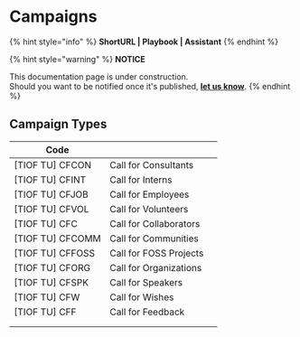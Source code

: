 # Campaigns

{% hint style="info" %}
**ShortURL | Playbook | Assistant**
{% endhint %}



{% hint style="warning" %}
**NOTICE**

This documentation page is under construction.\
Should you want to be notified once it's published, [**let us know**](https://tiof.click/TIOFTarianUpdatesService).
{% endhint %}





## Campaign Types

| Code              |                        |   |
| ----------------- | ---------------------- | - |
| \[TIOF TU] CFCON  | Call for Consultants   |   |
| \[TIOF TU] CFINT  | Call for Interns       |   |
| \[TIOF TU] CFJOB  | Call for Employees     |   |
| \[TIOF TU] CFVOL  | Call for Volunteers    |   |
| \[TIOF TU] CFC    | Call for Collaborators |   |
| \[TIOF TU] CFCOMM | Call for Communities   |   |
| \[TIOF TU] CFFOSS | Call for FOSS Projects |   |
| \[TIOF TU] CFORG  | Call for Organizations |   |
| \[TIOF TU] CFSPK  | Call for Speakers      |   |
| \[TIOF TU] CFW    | Call for Wishes        |   |
| \[TIOF TU] CFF    | Call for Feedback      |   |
|                   |                        |   |
|                   |                        |   |

